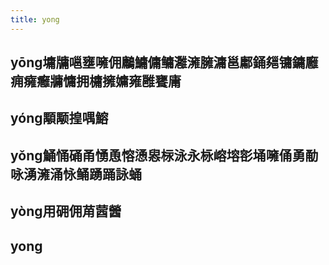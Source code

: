 ```yaml
---
title: yong
---
```


## yōng墉牗嗈壅噰佣鷛鱅傭鳙灉澭臃滽邕鄘銿郺镛鏞廱痈癕癰牅慵拥槦擁嫞雍雝饔庸
## yóng顒颙揘喁鰫
## yǒng鯒悀硧甬愑恿愹慂惥柡泳永栐嵱塎彮埇噰俑勇勈咏湧澭涌怺鲬踴踊詠蛹
## yòng用砽佣苚蒏醟
## yong
